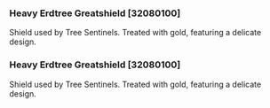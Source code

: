 ### Heavy Erdtree Greatshield [32080100]

Shield used by Tree Sentinels. Treated with gold, featuring a delicate design.### Heavy Erdtree Greatshield [32080100]

Shield used by Tree Sentinels. Treated with gold, featuring a delicate design.